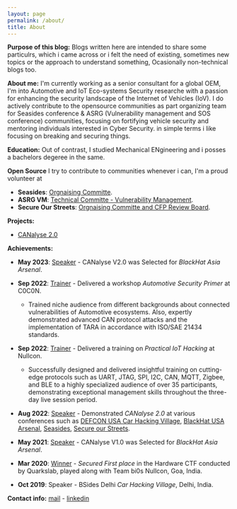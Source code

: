 ```yaml
---
layout: page
permalink: /about/
title: About
---
```

**Purpose of this blog:** Blogs written here are intended to share some particulrs, which i came across or i felt the need of existing, sometimes new topics or the approach to understand something, Ocasionally non-technical blogs too.

**About me:** I'm currently working as a senior consultant for a global OEM, I'm into Automotive and IoT Eco-systems Security researche with a passion for enhancing the security landscape of the Internet of Vehicles (IoV). I do actively contribute to the opensource communities as part organizing team for Seasides conference  & ASRG (Vulnerability management and SOS conference)  communities, focusing on fortifying vehicle security and mentoring individuals interested in Cyber Security. in simple terms i like focusing on breaking and securing things.


**Education:** Out of contrast, I studied Mechanical ENgineering and i posses a bachelors degeree in the same.

**Open Source** I try to contribute to communities whenever i can, I'm a proud volunteer at

- **Seasides**: [Orgnaising Committe](https://www.seasides.net).
- **ASRG VM**: [Technical Committe - Vulnerability Management](https://www.asrg.io).
- **Secure Our Streets**: [Orgnaising Committe and CFP Review Board](https://www.sos.asrg.io).

**Projects:**
* [CANalyse 2.0 ](https://github.com/canalyse/CANalyse-2.0)

**Achievements:**

- **May 2023**: [Speaker](https://www.blackhat.com/asia-23/arsenal/schedule/index.html#canalyse---a-vehicle-network-analysis-and-attack-tool-30723) - CANalyse V2.0 was Selected for *BlackHat Asia Arsenal*.

- **Sep 2022**: [Trainer](https://india.c0c0n.org/2022/ws-automotive-Security-primer) - Delivered a workshop *Automotive Security Primer* at C0C0N.
  - Trained niche audience from different backgrounds about connected vulnerabilities of Automotive ecosystems. Also, expertly demonstrated advanced CAN protocol attacks and the implementation of TARA in accordance with ISO/SAE 21434 standards.

- **Sep 2022**: [Trainer](https://nullcon.net/goa-2022/training/practical-iot-hacking/) - Delivered a training on *Practical IoT Hacking* at Nullcon.
  - Successfully designed and delivered insightful training on cutting-edge protocols such as UART, JTAG, SPI, I2C, CAN, MQTT, Zigbee, and BLE to a highly specialized audience of over 35 participants, demonstrating exceptional management skills throughout the three-day live session period.

- **Aug 2022**: [Speaker](https://github.com/canalyse/CANalyse) - Demonstrated *CANalyse 2.0* at various conferences such as [DEFCON USA Car Hacking Village](https://www.carhackingvillage.com/talks), [BlackHat USA Arsenal](https://www.blackhat.com/us-22/arsenal/schedule/presenters.html#kartheek-lade-41926), [Seasides](https://seasides.net/speakers/kartheek_lade/), [Secure our Streets](https://sos.asrg.io/schedule-and-presentations/).

- **May 2021**: [Speaker](https://www.blackhat.com/asia-21/arsenal/schedule/#canalyse-a-vehicle-network-analysis-and-attack-tool-22640) - CANalyse V1.0 was Selected for *BlackHat Asia Arsenal*.

- **Mar 2020**: [Winner](https://twitter.com/doegox/status/1237063162635210752) - *Secured First place* in the Hardware CTF conducted by Quarkslab, played along with Team bi0s Nullcon, Goa, India.

- **Oct 2019**: Speaker - BSides Delhi *Car Hacking Village*, Delhi, India.

**Contact info:** [mail](mailto:contact@kartheeklade.com) - [linkedin](https://www.linkedin.com/in/Kartheeklade/)  
